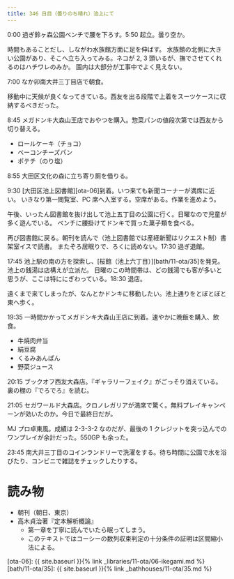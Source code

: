 ```yaml
---
title: 346 日目（曇りのち晴れ）池上にて
---
```


0:00 過ぎ鈴ヶ森公園ベンチで腰を下ろす。5:50 起立。曇り空か。

時間もあることだし、しながわ水族館方面に足を伸ばす。
水族館の北側に大きい公園があり、そこへ立ち入ってみる。ネコが 2, 3 頭いるが、撫でさせてくれるのはハチワレのみか。
園内は大部分が工事中でよく見えない。

7:00 なか卯南大井三丁目店で朝食。

移動中に天候が良くなってきている。西友を出る段階で上着をスーツケースに収納するべきだった。

8:45 メガドンキ大森山王店でおやつを購入。惣菜パンの値段次第では西友から切り替える。
* ロールケーキ（チョコ）
* ベーコンチーズパン
* ポテチ（のり塩）

8:55 大田区文化の森に立ち寄り厠を借りる。

9:30 [大田区池上図書館][ota-06]到着。いつ来ても新聞コーナーが満席に近い。
いきなり第一閲覧室、PC 席へ入室する。空席がある。作業を進めよう。

午後、いったん図書館を抜け出して池上五丁目の公園に行く。日曜なので児童が多く遊んでいる。
ベンチに腰掛けてドンキで買った菓子類を食べる。

再び図書館に戻る。朝刊を読んで（池上図書館では産経新聞はリクエスト制）書架室イスで読書。
またぞろ居眠りで、ろくに読めない。17:30 過ぎ退館。

17:45 池上駅の南の方を探索し、[桜館（池上六丁目）][bath/11-ota/35]を発見。池上の銭湯は店構えが立派だ。
日曜のこの時間帯は、どの銭湯でも客が多いと思うが、ここは特ににぎわっている。18:30 退店。

遠くまで来てしまったが、なんとかドンキに移動したい。池上通りをとぼとぼと東へ歩く。

19:35 一時間かかってメガドンキ大森山王店に到着。速やかに晩飯を購入、飲食。
* 牛焼肉弁当
* 絹豆腐
* くるみあんぱん
* 野菜ジュース

20:15 ブックオフ西友大森店。『ギャラリーフェイク』がごっそり消えている。裏の棚の『でろでろ』を読む。

21:05 セガワールド大森店。クロノレガリアが満席で驚く。無料プレイキャンペーンが効いたのか。今日で最終日だが。

MJ プロ卓東風。成績は 2-3-3-2 なのだが、最後の 1 クレジットを突っ込んでのワンプレイが余計だった。550GP も余った。

23:45 南大井三丁目のコインランドリーで洗濯をする。待ち時間に公園で水を浴びたり、コンビニで雑誌をチェックしたりする。

# 読み物

* 朝刊（朝日、東京）
* 高木貞治著『定本解析概論』
  * 第一章を丁寧に読んでいたら眠ってしまう。
  * このテキストではコーシーの数列収束判定の十分条件の証明は区間縮小法による。

[ota-06]: {{ site.baseurl }}{% link _libraries/11-ota/06-ikegami.md %}
[bath/11-ota/35]: {{ site.baseurl }}{% link _bathhouses/11-ota/35.md %}
